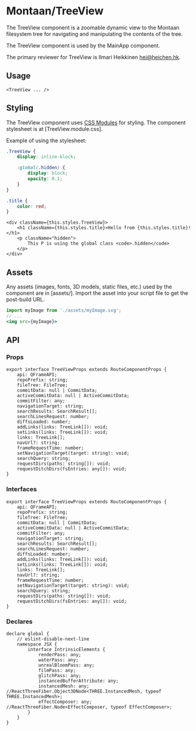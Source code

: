 # Montaan/TreeView

The TreeView component is a zoomable dynamic view to the Montaan filesystem tree for navigating and manipulating the contents of the tree.

The TreeView component is used by the MainApp component.

The primary reviewer for TreeView is Ilmari Heikkinen <hei@heichen.hk>.

## Usage

```tsx
<TreeView ... />
```

## Styling

The TreeView component uses [CSS Modules](https://github.com/css-modules/css-modules) for styling. The component stylesheet is at [TreeView.module.css].

Example of using the stylesheet:

```css
.TreeView {
	display: inline-block;

	:global(.hidden) {
		display: block;
		opacity: 0.1;
	}
}

.title {
	color: red;
}
```

```tsx
<div className={this.styles.TreeView}>
	<h1 className={this.styles.title}>Hello from {this.styles.title}!</h1>
	<p className="hidden">
		This P is using the global class <code>.hidden</code>
	</p>
</div>
```

## Assets

Any assets (images, fonts, 3D models, static files, etc.) used by the component are in [assets/]. Import the asset into your script file to get the post-build URL.

```jsx
import myImage from './assets/myImage.svg';
// ...
<img src={myImage}>
```

## API

### Props

```tsx
export interface TreeViewProps extends RouteComponentProps {
	api: QFrameAPI;
	repoPrefix: string;
	fileTree: FileTree;
	commitData: null | CommitData;
	activeCommitData: null | ActiveCommitData;
	commitFilter: any;
	navigationTarget: string;
	searchResults: SearchResult[];
	searchLinesRequest: number;
	diffsLoaded: number;
	addLinks(links: TreeLink[]): void;
	setLinks(links: TreeLink[]): void;
	links: TreeLink[];
	navUrl?: string;
	frameRequestTime: number;
	setNavigationTarget(target: string): void;
	searchQuery: string;
	requestDirs(paths: string[]): void;
	requestDitchDirs(fsEntries: any[]): void;
}
```

### Interfaces

```tsx
export interface TreeViewProps extends RouteComponentProps {
	api: QFrameAPI;
	repoPrefix: string;
	fileTree: FileTree;
	commitData: null | CommitData;
	activeCommitData: null | ActiveCommitData;
	commitFilter: any;
	navigationTarget: string;
	searchResults: SearchResult[];
	searchLinesRequest: number;
	diffsLoaded: number;
	addLinks(links: TreeLink[]): void;
	setLinks(links: TreeLink[]): void;
	links: TreeLink[];
	navUrl?: string;
	frameRequestTime: number;
	setNavigationTarget(target: string): void;
	searchQuery: string;
	requestDirs(paths: string[]): void;
	requestDitchDirs(fsEntries: any[]): void;
}
```

### Declares

```tsx
declare global {
	// eslint-disable-next-line
	namespace JSX {
		interface IntrinsicElements {
			renderPass: any;
			waterPass: any;
			unrealBloomPass: any;
			filmPass: any;
			glitchPass: any;
			instancedBufferAttribute: any;
			instancedMesh: any; //ReactThreeFiber.Object3DNode<THREE.InstancedMesh, typeof THREE.InstancedMesh>;
			effectComposer: any; //ReactThreeFiber.Node<EffectComposer, typeof EffectComposer>;
		}
	}
}
```
